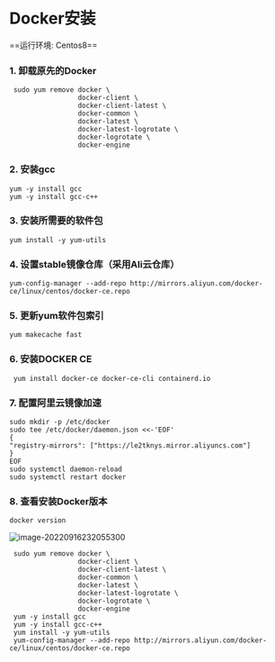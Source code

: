 # Docker安装

==运行环境: Centos8==



### 1. 卸载原先的Docker

```shell
 sudo yum remove docker \ 
                 docker-client \                  
                 docker-client-latest \                  
                 docker-common \                  
                 docker-latest \                  
                 docker-latest-logrotate \                  
                 docker-logrotate \                  
                 docker-engine
```


### 2. 安装gcc

```shell
yum -y install gcc
yum -y install gcc-c++
```

### 3. 安装所需要的软件包

```shell
yum install -y yum-utils
```

### 4. 设置stable镜像仓库（采用Ali云仓库）

```shell
yum-config-manager --add-repo http://mirrors.aliyun.com/docker-ce/linux/centos/docker-ce.repo
```

### 5. 更新yum软件包索引

```shell
yum makecache fast
```

### 6. 安装DOCKER CE

```shell
 yum install docker-ce docker-ce-cli containerd.io
```

### 7. 配置阿里云镜像加速

```shell
sudo mkdir -p /etc/docker
sudo tee /etc/docker/daemon.json <<-'EOF'
{  
"registry-mirrors": ["https://le2tknys.mirror.aliyuncs.com"]
}
EOF
sudo systemctl daemon-reload
sudo systemctl restart docker
```

### 8. 查看安装Docker版本

```shell
docker version
```

![image-20220916232055300](C:\Users\Cxuejia\AppData\Roaming\Typora\typora-user-images\image-20220916232055300.png)


```
 sudo yum remove docker \ 
                 docker-client \                  
                 docker-client-latest \                  
                 docker-common \                  
                 docker-latest \                  
                 docker-latest-logrotate \                  
                 docker-logrotate \                  
                 docker-engine
 yum -y install gcc
 yum -y install gcc-c++
 yum install -y yum-utils 
 yum-config-manager --add-repo http://mirrors.aliyun.com/docker-ce/linux/centos/docker-ce.repo
```